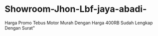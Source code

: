 # Showroom-Jhon-Lbf-jaya-abadi-
Harga Promo Tebus Motor Murah Dengan Harga 400RB Sudah Lengkap Dengan Surat"
